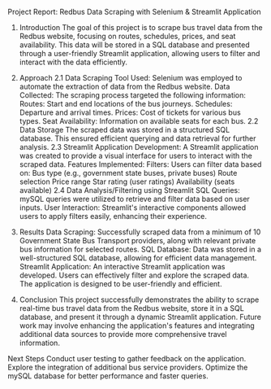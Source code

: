 Project Report: Redbus Data Scraping with Selenium & Streamlit Application
1. Introduction
The goal of this project is to scrape bus travel data from the Redbus website, focusing on routes, schedules, prices, and seat availability. This data will be stored in a SQL database and presented through a user-friendly Streamlit application, allowing users to filter and interact with the data efficiently.

2. Approach
2.1 Data Scraping
Tool Used: Selenium was employed to automate the extraction of data from the Redbus website.
Data Collected: The scraping process targeted the following information:
Routes: Start and end locations of the bus journeys.
Schedules: Departure and arrival times.
Prices: Cost of tickets for various bus types.
Seat Availability: Information on available seats for each bus.
2.2 Data Storage
The scraped data was stored in a structured SQL database. This ensured efficient querying and data retrieval for further analysis.
2.3 Streamlit Application
Development: A Streamlit application was created to provide a visual interface for users to interact with the scraped data.
Features Implemented:
Filters: Users can filter data based on:
Bus type (e.g., government state buses, private buses)
Route selection
Price range
Star rating (user ratings)
Availability (seats available)
2.4 Data Analysis/Filtering using Streamlit
SQL Queries: mySQL queries were utilized to retrieve and filter data based on user inputs.
User Interaction: Streamlit's interactive components allowed users to apply filters easily, enhancing their experience.
3. Results
Data Scraping: Successfully scraped data from a minimum of 10 Government State Bus Transport providers, along with relevant private bus information for selected routes.
SQL Database: Data was stored in a well-structured SQL database, allowing for efficient data management.
Streamlit Application:
An interactive Streamlit application was developed.
Users can effectively filter and explore the scraped data.
The application is designed to be user-friendly and efficient.
4. Conclusion
This project successfully demonstrates the ability to scrape real-time bus travel data from the Redbus website, store it in a SQL database, and present it through a dynamic Streamlit application. Future work may involve enhancing the application's features and integrating additional data sources to provide more comprehensive travel information.

Next Steps
Conduct user testing to gather feedback on the application.
Explore the integration of additional bus service providers.
Optimize the mySQL database for better performance and faster queries.
